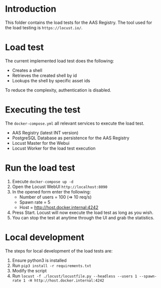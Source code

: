 <!--
    Copyright (c) 2021-2022 Robert Bosch Manufacturing Solutions GmbH

    See the AUTHORS file(s) distributed with this work for additional
    information regarding authorship.
    
    This program and the accompanying materials are made available under the
    terms of the Apache License, Version 2.0 which is available at
    https://www.apache.org/licenses/LICENSE-2.0.
     
    Unless required by applicable law or agreed to in writing, software
    distributed under the License is distributed on an "AS IS" BASIS, WITHOUT
    WARRANTIES OR CONDITIONS OF ANY KIND, either express or implied. See the
    License for the specific language governing permissions and limitations
    under the License.
    
    SPDX-License-Identifier: Apache-2.0
-->

# Introduction

This folder contains the load tests for the AAS Registry.
The tool used for the load testing is `https://locust.io/`.

# Load test

The current implemented load test does the following:

   - Creates a shell
   - Retrieves the created shell by id
   - Lookups the shell by specific asset ids

To reduce the complexity, authentication is disabled.

# Executing the test

The `docker-compose.yml` all relevant services to execute the load test.

   - AAS Registry (latest INT version)
   - PostgreSQL Database as persistence for the AAS Registry
   - Locust Master for the Webui
   - Locust Worker for the load test execution

# Run the load test

   1. Execute `docker-compose up -d`
   2. Open the Locust WebUI `http://localhost:8090`
   3. In the opened form enter the following:
         - Number of users = 100 (=> 10 req/s)
         - Spawn rate      = 5
         - Host            = http://host.docker.internal:4242
   4. Press Start. Locust will now execute the load test as long as you wish.
   5. You can stop the test at anytime through the UI and grab the statistics.

# Local development

The steps for local development of the load tests are:

   1. Ensure python3 is installed
   2. Run `pip3 install -r requirements.txt`
   3. Modify the script
   4. Run `locust -f ./locust/locustfile.py --headless --users 1 --spawn-rate 1 -H http://host.docker.internal:4242`
